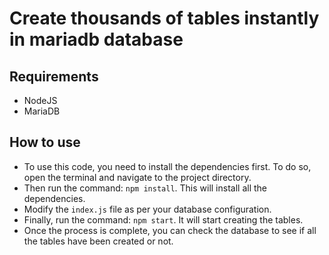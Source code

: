 # Create thousands of tables instantly in mariadb database

## Requirements
- NodeJS
- MariaDB

## How to use
- To use this code, you need to install the dependencies first. To do so, open the terminal and navigate to the project directory.
- Then run the command: `npm install`. This will install all the dependencies.
- Modify the `index.js` file as per your database configuration.
- Finally, run the command: `npm start`. It will start creating the tables.
- Once the process is complete, you can check the database to see if all the tables have been created or not.
